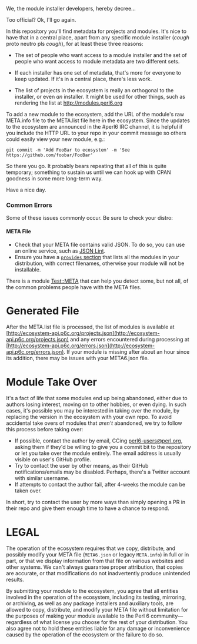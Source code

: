 We, the module installer developers, hereby decree...

Too official? Ok, I'll go again.

In this repository you'll find metadata for projects and modules. It's nice
to have that in a central place, apart from any specific module installer
(*cough* proto neutro pls *cough*), for at least these three reasons:

* The set of people who want access to a module installer and the set of
  people who want access to module metadata are two different sets.

* If each installer has one set of metadata, that's more for everyone to
  keep updated. If it's in a central place, there's less work.

* The list of projects in the ecosystem is really an orthogonal to the
  installer, or even *an* installer. It might be used for other things,
  such as rendering the list at http://modules.perl6.org

To add a new module to the ecosystem, add the URL of the module's raw META.info
file to the META.list file here in the ecosystem. Since the updates to
the ecosystem are announced in the #perl6 IRC channel, it is helpful
if you include the HTTP URL to your repo in your commit message so others
could easily view your new module, e.g.:

    git commit -m 'Add FooBar to ecosystem' -m 'See https://github.com/foobar/FooBar'

So there you go. It probably bears repeating that all of this is quite
temporary; something to sustain us until we can hook up with CPAN goodness
in some more long-term way.

Have a nice day.

### Common Errors

Some of these issues commonly occur. Be sure to check your distro:

#### META File

* Check that your META file contains valid JSON. To do so, you can use an online service,
such as [JSON Lint](http://jsonlint.com/).
* Ensure you have a [`provides` section](http://design.perl6.org/S22.html#provides)
that lists all the modules in your distribution, with correct filenames,
otherwise your module will not be installable.

There is a module [Test::META](https://github.com/jonathanstowe/Test-META) that can
help you detect some, but not all, of the common problems people have with the META files.

# Generated File

After the META.list file is processed, the list of modules is available at 
[http://ecosystem-api.p6c.org/projects.json](http://ecosystem-api.p6c.org/projects.json) and any
errors encountered during processing at
[http://ecosystem-api.p6c.org/errors.json](http://ecosystem-api.p6c.org/errors.json). If your
module is missing after about an hour since its addition, there may be issues with your META6.json file.

# Module Take Over

It's a fact of life that some modules end up being abandoned, either due to authors losing interest,
moving on to other hobbies, or even dying. In such cases, it's possible you may be interested in
taking over the module, by replacing the version in the ecosystem with your own repo. To avoid accidental
take overs of modules that *aren't* abandoned, we try to follow this process before taking over:

* If possible, contact the author by email, CCing [perl6-users@perl.org](mailto:perl6-users@perl.org),
  asking them if they'd be willing to give you a commit bit to the repository or let you take over
  the module entirely. The email address is usually visible on user's GitHub profile.
* Try to contact the user by other means, as their GitHub notifications/emails may be disabled. Perhaps,
  there's a Twitter account with similar username.
* If attempts to contact the author fail, after 4-weeks the module can be taken over.

In short, try to contact the user by more ways than simply opening a PR in their repo and give them
enough time to have a chance to respond.

# LEGAL

The operation of the ecosystem requires that we copy, distribute, and possibly modify your META file (`META6.json`
or legacy `META.info`) in full or in part, or that we display information from that file on various websites
and other systems. We can't always guarantee proper attribution, that copies are accurate, or that modifications
do not inadvertently produce unintended results.

By submitting your module to the ecosystem, you agree that all entities involved in the operation of the ecosystem,
including its testing, mirroring, or archiving, as well as any package installers and auxiliary tools,
are allowed to copy, distribute, and modify your META file without limitation for the
purposes of making your module available to the Perl 6 community&mdash;regardless of what license you choose for the
rest of your distribution. You also agree not to hold these entities liable for any damage or inconvenience caused
by the operation of the ecosystem or the failure to do so.
